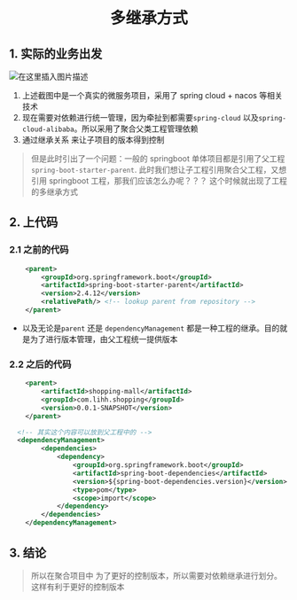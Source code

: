 <h1 align = "center">多继承方式</h1>

## 1. 实际的业务出发

![在这里插入图片描述](https://img-blog.csdnimg.cn/b6f1900bbe7c4b9cb30cb2f28bce1c07.png)

1. 上述截图中是一个真实的微服务项目，采用了 spring cloud + nacos 等相关技术
2. 现在需要对依赖进行统一管理，因为牵扯到都需要`spring-cloud` 以及`spring-cloud-alibaba`。所以采用了聚合父类工程管理依赖
3. 通过继承关系 来让子项目的版本得到控制

> 但是此时引出了一个问题：一般的 springboot 单体项目都是引用了父工程`spring-boot-starter-parent`. 此时我们想让子工程引用聚合父工程，又想引用 springboot 工程，那我们应该怎么办呢？？？ 这个时候就出现了工程的多继承方式

## 2. 上代码

### 2.1 之前的代码

```xml
	<parent>
		<groupId>org.springframework.boot</groupId>
		<artifactId>spring-boot-starter-parent</artifactId>
		<version>2.4.12</version>
		<relativePath/> <!-- lookup parent from repository -->
	</parent>
```

- 以及无论是`parent` 还是 `dependencyManagement` 都是一种工程的继承。目的就是为了进行版本管理，由父工程统一提供版本

### 2.2 之后的代码

```xml
	<parent>
		<artifactId>shopping-mall</artifactId>
		<groupId>com.lihh.shopping</groupId>
		<version>0.0.1-SNAPSHOT</version>
	</parent>

  <!-- 其实这个内容可以放到父工程中的 -->
  <dependencyManagement>
		<dependencies>
			<dependency>
				<groupId>org.springframework.boot</groupId>
				<artifactId>spring-boot-dependencies</artifactId>
				<version>${spring-boot-dependencies.version}</version>
				<type>pom</type>
				<scope>import</scope>
			</dependency>
		</dependencies>
	</dependencyManagement>
```

## 3. 结论

> 所以在聚合项目中 为了更好的控制版本，所以需要对依赖继承进行划分。这样有利于更好的控制版本

